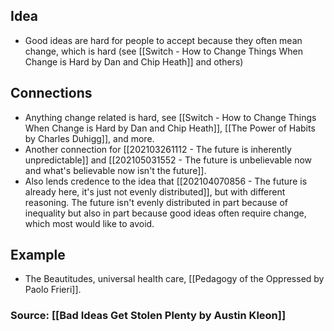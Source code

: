 ## Idea
- Good ideas are hard for people to accept because they often mean change, which is hard (see [[Switch - How to Change Things When Change is Hard by Dan and Chip Heath]] and others)

## Connections
- Anything change related is hard, see [[Switch - How to Change Things When Change is Hard by Dan and Chip Heath]], [[The Power of Habits by Charles Duhigg]], and more. 
- Another connection for [[202103261112 - The future is inherently unpredictable]] and [[202105031552 - The future is unbelievable now and what's believable now isn't the future]]. 
- Also lends credence to the idea that [[202104070856 - The future is already here, it's just not evenly distributed]], but with different reasoning. The future isn't evenly distributed in part because of inequality but also in part because good ideas often require change, which most would like to avoid.

## Example
- The Beautitudes, universal health care, [[Pedagogy of the Oppressed by Paolo Frieri]]. 

### Source: [[Bad Ideas Get Stolen Plenty by Austin Kleon]]